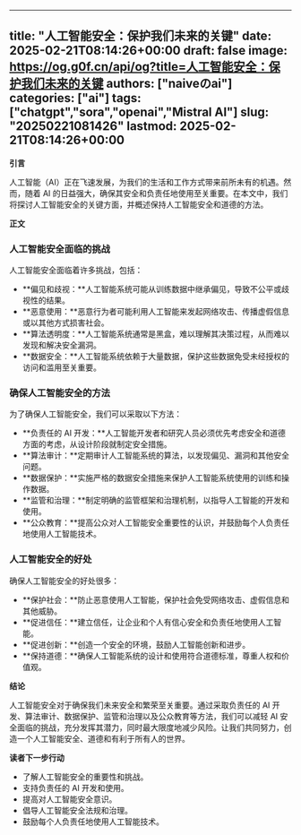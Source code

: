 
---
title: "人工智能安全：保护我们未来的关键"
date: 2025-02-21T08:14:26+00:00
draft: false
image: https://og.g0f.cn/api/og?title=人工智能安全：保护我们未来的关键
authors: ["naiveのai"]
categories: ["ai"]
tags: ["chatgpt","sora","openai","Mistral AI"]
slug: "20250221081426"
lastmod: 2025-02-21T08:14:26+00:00
---
**引言**

人工智能（AI）正在飞速发展，为我们的生活和工作方式带来前所未有的机遇。然而，随着 AI 的日益强大，确保其安全和负责任地使用至关重要。在本文中，我们将探讨人工智能安全的关键方面，并概述保持人工智能安全和道德的方法。

**正文**

### 人工智能安全面临的挑战

人工智能安全面临着许多挑战，包括：

- **偏见和歧视：**人工智能系统可能从训练数据中继承偏见，导致不公平或歧视性的结果。
- **恶意使用：**恶意行为者可能利用人工智能来发起网络攻击、传播虚假信息或以其他方式损害社会。
- **算法透明度：**人工智能系统通常是黑盒，难以理解其决策过程，从而难以发现和解决安全漏洞。
- **数据安全：**人工智能系统依赖于大量数据，保护这些数据免受未经授权的访问和滥用至关重要。

### 确保人工智能安全的方法

为了确保人工智能安全，我们可以采取以下方法：

- **负责任的 AI 开发：**人工智能开发者和研究人员必须优先考虑安全和道德方面的考虑，从设计阶段就制定安全措施。
- **算法审计：**定期审计人工智能系统的算法，以发现偏见、漏洞和其他安全问题。
- **数据保护：**实施严格的数据安全措施来保护人工智能系统使用的训练和操作数据。
- **监管和治理：**制定明确的监管框架和治理机制，以指导人工智能的开发和使用。
- **公众教育：**提高公众对人工智能安全重要性的认识，并鼓励每个人负责任地使用人工智能技术。

### 人工智能安全的好处

确保人工智能安全的好处很多：

- **保护社会：**防止恶意使用人工智能，保护社会免受网络攻击、虚假信息和其他威胁。
- **促进信任：**建立信任，让企业和个人有信心安全和负责任地使用人工智能。
- **促进创新：**创造一个安全的环境，鼓励人工智能创新和进步。
- **保持道德：**确保人工智能系统的设计和使用符合道德标准，尊重人权和价值观。

**结论**

人工智能安全对于确保我们未来安全和繁荣至关重要。通过采取负责任的 AI 开发、算法审计、数据保护、监管和治理以及公众教育等方法，我们可以减轻 AI 安全面临的挑战，充分发挥其潜力，同时最大限度地减少风险。让我们共同努力，创造一个人工智能安全、道德和有利于所有人的世界。

**读者下一步行动**

- 了解人工智能安全的重要性和挑战。
- 支持负责任的 AI 开发和使用。
- 提高对人工智能安全意识。
- 倡导人工智能安全法规和治理。
- 鼓励每个人负责任地使用人工智能技术。